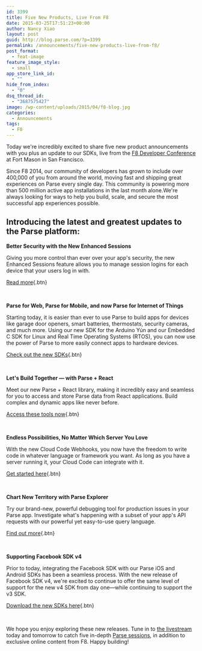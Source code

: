 ```yaml
---
id: 3399
title: Five New Products, Live From F8
date: 2015-03-25T17:51:23+00:00
author: Nancy Xiao
layout: post
guid: http://blog.parse.com/?p=3399
permalink: /announcements/five-new-products-live-from-f8/
post_format:
  - feat-image
feature_image_style:
  - small
app_store_link_id:
  - ""
hide_from_index:
  - "0"
dsq_thread_id:
  - "3687575427"
image: /wp-content/uploads/2015/04/f8-blog.jpg
categories:
  - Announcements
tags:
  - F8
---
```

Today we're incredibly excited to share five new product announcements with you plus an update to our SDKs, live from the [F8 Developer Conference](https://fbf8.com/stream.html) at Fort Mason in San Francisco.

Since F8 2014, our community of developers has grown to include over 400,000 of you from around the world, moving fast and shipping great experiences on Parse every single day. This community is powering more than 500 million active app installations in the last month alone.We're always looking for ways to help you build, scale, and secure the most successful app experiences possible.

## Introducing the latest and greatest updates to the Parse platform:

**Better Security with the New Enhanced Sessions**
  
Giving you more control than ever over your app's security, the new Enhanced Sessions feature allows you to manage session logins for each device that your users log in with.

[Read more](http://blog.parse.com/announcements/announcing-enhanced-sessions/){.btn}

&nbsp;

**Parse for Web, Parse for Mobile, and now Parse for Internet of Things**
  
Starting today, it is easier than ever to use Parse to build apps for devices like garage door openers, smart batteries, thermostats, security cameras, and much more. Using our new SDK for the Arduino Yún and our Embedded C SDK for Linux and Real Time Operating Systems (RTOS), you can now use the power of Parse to more easily connect apps to hardware devices.

[Check out the new SDKs](http://blog.parse.com/2015/03/25/connecting-hardware-with-the-cloud-parse-for-iot/){.btn}

&nbsp;

**Let's Build Together — with Parse + React**
  
Meet our new Parse + React library, making it incredibly easy and seamless for you to access and store Parse data from React applications. Build complex and dynamic apps like never before.

[Access these tools now](http://blog.parse.com/2015/03/25/parse-and-react-shared-chemistry/){.btn}

&nbsp;

**Endless Possibilities, No Matter Which Server You Love**
  
With the new Cloud Code Webhooks, you now have the freedom to write code in whatever language or framework you want. As long as you have a server running it, your Cloud Code can integrate with it.

[Get started here](http://blog.parse.com/2015/03/25/introducing-cloud-code-webhooks/){.btn}

&nbsp;

**Chart New Territory with Parse Explorer**
  
Try our brand-new, powerful debugging tool for production issues in your Parse app. Investigate what's happening with a subset of your app's API requests with our powerful yet easy-to-use query language.

[Find out more](http://blog.parse.com/2015/03/25/chart-new-territory-with-parse-explorer/){.btn}

&nbsp;

**Supporting Facebook SDK v4**
  
Prior to today, integrating the Facebook SDK with our Parse iOS and Android SDKs has been a seamless process. With the new release of Facebook SDK v4, we're excited to continue to offer the same level of support for the new v4 SDK from day one—while continuing to support the v3 SDK.

[Download the new SDKs here](https://www.parse.com/docs/downloads){.btn}

&nbsp;

We hope you enjoy exploring these new releases. Tune in to [the livestream](https://f8.facebooklive.com/) today and tomorrow to catch five in-depth [Parse sessions](http://blog.parse.com/2015/03/24/tune-in-to-f8-tomorrow/), in addition to exclusive online content from F8. Happy building!